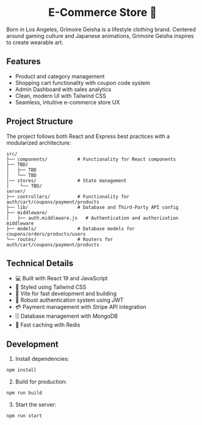 <h1 align="center">E-Commerce Store 🛒</h1>

Born in Los Angeles, Grimoire Geisha is a lifestyle clothing brand. Centered around gaming culture and Japanese animations, Grimoire Geisha inspires to create wearable art.

## Features

- Product and category management
- Shopping cart functionality with coupon code system
- Admin Dashboard with sales analytics
- Clean, modern UI with Tailwind CSS
- Seamless, intuitive e-commerce store UX

## Project Structure

The project follows both React and Express best practices with a modularized architecture:

```
src/
├── components/           # Functionality for React components
├── TBD/
│   ├── TBD
│   └── TBD
│── stores/               # State management
│    └── TBD/
server/
├── controllers/          # Functionality for auth/cart/coupons/payment/products
├── lib/                  # Database and Third-Party API config
├── middleware/
│   ├── auth.middleware.js   # Authentication and authorization middleware
├── models/               # Database models for coupons/orders/products/users
└── routes/               # Routers for auth/cart/coupons/payment/products
```

## Technical Details

- 💻 Built with React 19 and JavaScript
- 🎨 Styled using Tailwind CSS
- 🚀 Vite for fast development and building
- 🔐 Robust authentication system using JWT
- 💳 Payment management with Stripe API integration
- 🗄️ Database management with MongoDB
- 💨 Fast caching with Redis

## Development

1. Install dependencies:

```bash
npm install
```

2. Build for production:

```bash
npm run build
```

3. Start the server:

```bash
npm run start
```
